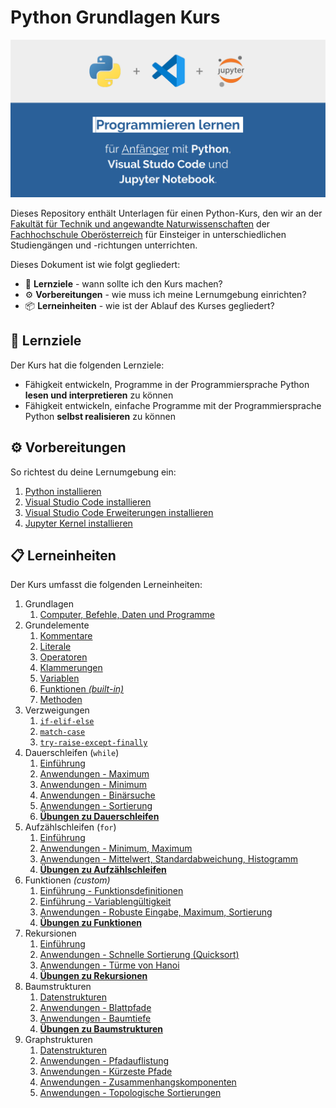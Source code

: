 # **Python** Grundlagen Kurs

![Vorschaubild](./Grafiken/LibreOffice/Vorschaubild.png)

Dieses Repository enthält Unterlagen für einen Python-Kurs, den wir an der [Fakultät für Technik und angewandte Naturwissenschaften](https://www.fh-ooe.at/campus-wels/) der [Fachhochschule Oberösterreich](https://www.fh-ooe.at) für Einsteiger in unterschiedlichen Studiengängen und -richtungen unterrichten.

Dieses Dokument ist wie folgt gegliedert:

- 🎯 **Lernziele** - wann sollte ich den Kurs machen?
- ⚙️ **Vorbereitungen** - wie muss ich meine Lernumgebung einrichten?
- 📦 **Lerneinheiten** - wie ist der Ablauf des Kurses gegliedert?

## 🎯 Lernziele

Der Kurs hat die folgenden Lernziele:

- Fähigkeit entwickeln, Programme in der Programmiersprache Python **lesen und interpretieren** zu können
- Fähigkeit entwickeln, einfache Programme mit der Programmiersprache Python **selbst realisieren** zu können

## ⚙️ Vorbereitungen

So richtest du deine Lernumgebung ein:

1. [Python installieren](./Vorbereitungen/01_Python/README.md)
1. [Visual Studio Code installieren](./Vorbereitungen/02_Visual_Studio_Code/README.md)
1. [Visual Studio Code Erweiterungen installieren](./Vorbereitungen/03_Visual_Studio_Code_Erweiterungen/README.md)
1. [Jupyter Kernel installieren](./Vorbereitungen/04_Jupyter_Kernel/README.md)

## 📋 Lerneinheiten

Der Kurs umfasst die folgenden Lerneinheiten:

1. Grundlagen
   1. [Computer, Befehle, Daten und Programme](./Lerneinheiten/01_Computer/README.ipynb)
1. Grundelemente
   1. [Kommentare](./Lerneinheiten/02_Grundlagen/01_Kommentare.ipynb)
   1. [Literale](./Lerneinheiten/02_Grundlagen/02_Literale.ipynb)
   1. [Operatoren](./Lerneinheiten/02_Grundlagen/03_Operatoren.ipynb)
   1. [Klammerungen](./Lerneinheiten/02_Grundlagen/04_Klammerungen.ipynb)
   1. [Variablen](./Lerneinheiten/02_Grundlagen/05_Variablen.ipynb)
   1. [Funktionen *(built-in)*](./Lerneinheiten/02_Grundlagen/06_Funktionen.ipynb)
   1. [Methoden](./Lerneinheiten/02_Grundlagen/07_Methoden.ipynb)
1. Verzweigungen
   1. [`if-elif-else`](./Lerneinheiten/03_Verzweigungen/01_if-elif-else.ipynb)
   1. [`match-case`](./Lerneinheiten/03_Verzweigungen/02_match-case.ipynb)
   1. [`try-raise-except-finally`](./Lerneinheiten/03_Verzweigungen/03_try-raise-except-finally.ipynb)
1. Dauerschleifen (`while`)
   1. [Einführung](./Lerneinheiten/04_Dauerschleifen/01_Einführung.ipynb)
   1. [Anwendungen - Maximum](./Lerneinheiten/04_Dauerschleifen/02_Maximum.ipynb)
   1. [Anwendungen - Minimum](./Lerneinheiten/04_Dauerschleifen/03_Minimum.ipynb)
   1. [Anwendungen - Binärsuche](./Lerneinheiten/04_Dauerschleifen/04_Binärsuche.ipynb)
   1. [Anwendungen - Sortierung](./Lerneinheiten/04_Dauerschleifen/05_Sortierung.ipynb)
   1. [**Übungen zu Dauerschleifen**](./Lerneinheiten/10_Übungen/01_Dauerschleifen.ipynb)
1. Aufzählschleifen (`for`)
   1. [Einführung](./Lerneinheiten/05_Aufzählschleifen/01_Einführung.ipynb)
   1. [Anwendungen - Minimum, Maximum](./Lerneinheiten/05_Aufzählschleifen/02_Extremum.ipynb)
   1. [Anwendungen - Mittelwert, Standardabweichung, Histogramm](./Lerneinheiten/05_Aufzählschleifen/03_Statistik.ipynb)
   1. [**Übungen zu Aufzählschleifen**](./Lerneinheiten/10_Übungen/02_Aufzählschleifen.ipynb)
1. Funktionen *(custom)*
   1. [Einführung - Funktionsdefinitionen](./Lerneinheiten/06_Funktionen/01_Einführung.ipynb)
   1. [Einführung - Variablengültigkeit](./Lerneinheiten/06_Funktionen/02_Variablengültigkeit.ipynb)
   1. [Anwendungen - Robuste Eingabe, Maximum, Sortierung](./Lerneinheiten/06_Funktionen/03_Anwendungen.ipynb)
   1. [**Übungen zu Funktionen**](./Lerneinheiten/10_Übungen/03_Funktionen.ipynb)
1. Rekursionen
   1. [Einführung](./Lerneinheiten/07_Rekursionen/01_Einführung.ipynb)
   1. [Anwendungen - Schnelle Sortierung (Quicksort)](./Lerneinheiten/07_Rekursionen/02_Quicksort.ipynb)
   1. [Anwendungen - Türme von Hanoi](./Lerneinheiten/07_Rekursionen/03_Hanoi.ipynb)
   1. [**Übungen zu Rekursionen**](./Lerneinheiten/10_Übungen/04_Rekursionen.ipynb)
1. Baumstrukturen
   1. [Datenstrukturen](./Lerneinheiten/08_Bäume/01_Datenstrukturen.ipynb)
   1. [Anwendungen - Blattpfade](./Lerneinheiten/08_Bäume/02_Blattpfade.ipynb)
   1. [Anwendungen - Baumtiefe](./Lerneinheiten/08_Bäume/03_Baumtiefe.ipynb)
   1. [**Übungen zu Baumstrukturen**](./Lerneinheiten/10_Übungen/05_Baumstrukturen.ipynb)
1. Graphstrukturen
   1. [Datenstrukturen](./Lerneinheiten/09_Graphen/01_Datenstrukturen.ipynb)
   1. [Anwendungen - Pfadauflistung](./Lerneinheiten/09_Graphen/02_Pfadauflistung.ipynb)
   1. [Anwendungen - Kürzeste Pfade](./Lerneinheiten/09_Graphen/03_Kürzeste_Pfade.ipynb)
   1. [Anwendungen - Zusammenhangskomponenten](./Lerneinheiten/09_Graphen/04_Zusammenhangskomponenten.ipynb)
   1. [Anwendungen - Topologische Sortierungen](./Lerneinheiten/09_Graphen/05_Topologische_Sortierung.ipynb)